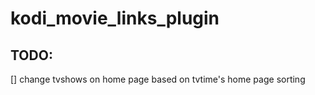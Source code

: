 # kodi_movie_links_plugin

## TODO:
[] change tvshows on home page based on tvtime's home page sorting
